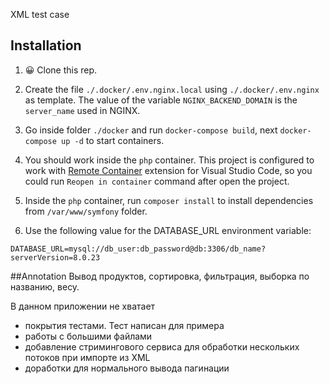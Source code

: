 XML test case
## Installation

1. 😀 Clone this rep.

2. Create the file `./.docker/.env.nginx.local` using `./.docker/.env.nginx` as template. The value of the variable `NGINX_BACKEND_DOMAIN` is the `server_name` used in NGINX.

3. Go inside folder `./docker` and run `docker-compose build`, next `docker-compose up -d` to start containers.

4. You should work inside the `php` container. This project is configured to work with [Remote Container](https://marketplace.visualstudio.com/items?itemName=ms-vscode-remote.remote-containers) extension for Visual Studio Code, so you could run `Reopen in container` command after open the project.

5. Inside the `php` container, run `composer install` to install dependencies from `/var/www/symfony` folder.

6. Use the following value for the DATABASE_URL environment variable:

```
DATABASE_URL=mysql://db_user:db_password@db:3306/db_name?serverVersion=8.0.23
```

##Annotation
Вывод продуктов, сортировка, фильтрация, выборка по названию, весу.

В данном приложении не хватает
 - покрытия тестами. Тест написан для примера
 - работы с большими файлами
 - добавление стримингового сервиса для обработки нескольких потоков при импорте из XML
 - доработки для нормального вывода пагинации


